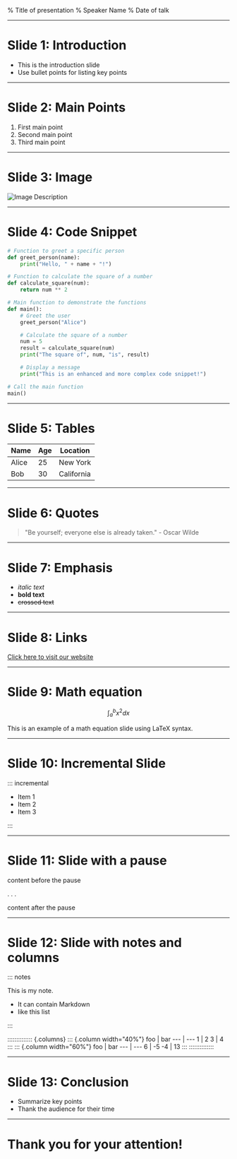 % Title of presentation
% Speaker Name
% Date of talk

---

# Slide 1: Introduction

- This is the introduction slide
- Use bullet points for listing key points

---

# Slide 2: Main Points

1. First main point
2. Second main point
3. Third main point

---

# Slide 3: Image

![Image Description](https://cdn.filestackcontent.com/Krg875TyRVwr5OOumHAG/convert?cache=true&crop=126%2C64%2C1187%2C593&crop_first=true&quality=90&w=1920)

---

# Slide 4: Code Snippet
```python
# Function to greet a specific person
def greet_person(name):
    print("Hello, " + name + "!")

# Function to calculate the square of a number
def calculate_square(num):
    return num ** 2

# Main function to demonstrate the functions
def main():
    # Greet the user
    greet_person("Alice")

    # Calculate the square of a number
    num = 5
    result = calculate_square(num)
    print("The square of", num, "is", result)

    # Display a message
    print("This is an enhanced and more complex code snippet!")

# Call the main function
main()
```

---

# Slide 5: Tables

| Name | Age | Location |
|------|-----|----------|
| Alice | 25  | New York |
| Bob   | 30  | California |

---

# Slide 6: Quotes

> "Be yourself; everyone else is already taken." - Oscar Wilde

---

# Slide 7: Emphasis

- *italic text*
- **bold text**
- ~~crossed text~~

---

# Slide 8: Links
[Click here to visit our website](https://example.com)

---

# Slide 9: Math equation

$$
\int_{a}^{b} x^2 dx
$$

This is an example of a math equation slide using LaTeX syntax.

---

# Slide 10: Incremental Slide

::: incremental

- Item 1
- Item 2
- Item 3

:::

---

# Slide 11: Slide with a pause

content before the pause

. . .

content after the pause

---

# Slide 12: Slide with notes and columns

::: notes

This is my note.

- It can contain Markdown
- like this list

:::

:::::::::::::: {.columns}
::: {.column width="40%"}
foo | bar
--- | ---
1   | 2
3   | 4
:::
::: {.column width="60%"}
foo | bar
--- | ---
6   | -5
-4  | 13
:::
::::::::::::::

---

# Slide 13: Conclusion
- Summarize key points
- Thank the audience for their time

---

# Thank you for your attention!
